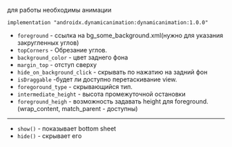 для работы необходимы анимации

    implementation "androidx.dynamicanimation:dynamicanimation:1.0.0"

- `foreground` - ссылка на bg_some_background.xml(нужно для указания закругленных углов)
- `topCorners` -  Обрезание углов. 
- `background_color` - цвет заднего фона
- `margin_top` - отступ сверху
- `hide_on_background_click` - скрывать по нажатию на задний фон
- `isDraggable` -будет ли доступно перетаскивание view.
- `foregoround_type` - скрывающийся тип.
- `intermediate_height` - высота промежуточной остановки
- `foreground_heigh` - возможность задавать height для foreground.(wrap_content, match_parent - доступны)

_____________________________________________
- `show()` - показывает bottom sheet
- `hide()` - скрывает его
